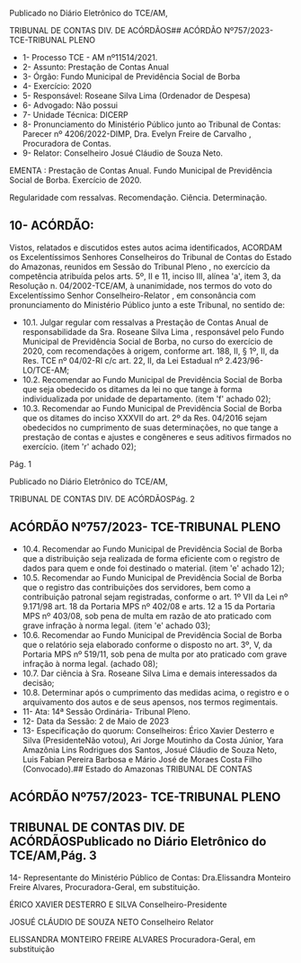 Publicado  no  Diário  Eletrônico do TCE/AM,

TRIBUNAL DE CONTAS DIV. DE ACÓRDÃOS## ACÓRDÃO Nº757/2023- TCE-TRIBUNAL PLENO

- 1- Processo TCE - AM nº11514/2021.
- 2- Assunto: Prestação de Contas Anual
- 3- Órgão: Fundo Municipal de Previdência Social de Borba
- 4- Exercício: 2020
- 5- Responsável: Roseane Silva Lima (Ordenador de Despesa)
- 6- Advogado: Não possui
- 7- Unidade Técnica: DICERP
- 8- Pronunciamento  do  Ministério  Público  junto  ao  Tribunal  de  Contas: Parecer  nº 4206/2022-DIMP, Dra. Evelyn Freire de Carvalho , Procuradora de Contas.
- 9- Relator: Conselheiro Josué Cláudio de Souza Neto.

EMENTA : Prestação de Contas Anual. Fundo Municipal de Previdência Social de Borba. Exercício de 2020.

Regularidade com ressalvas. Recomendação. Ciência. Determinação.

## 10-  ACÓRDÃO:

Vistos, relatados e discutidos estes autos acima identificados, ACORDAM os Excelentíssimos Senhores Conselheiros do Tribunal de Contas do Estado do Amazonas, reunidos em Sessão do Tribunal Pleno , no exercício da competência atribuída pelos arts. 5º, II e 11, inciso III, alínea 'a', item 3, da Resolução n. 04/2002-TCE/AM, à unanimidade, nos termos do voto do Excelentíssimo Senhor Conselheiro-Relator , em consonância com pronunciamento do Ministério Público junto a este Tribunal, no sentido de:

- 10.1. Julgar regular com  ressalvas a Prestação de Contas Anual de responsabilidade  da Sra. Roseane Silva Lima ,  responsável  pelo  Fundo Municipal de Previdência Social de Borba, no curso do exercício de 2020, com recomendações à origem, conforme art. 188, II, § 1º, II, da Res. TCE nº 04/02-RI c/c art. 22, II, da Lei Estadual nº 2.423/96-LO/TCE-AM;
- 10.2. Recomendar ao Fundo  Municipal  de  Previdência Social de Borba que  seja obedecido os ditames da lei no que tange à forma individualizada por unidade de departamento. (item 'f' achado 02);
- 10.3. Recomendar ao Fundo Municipal de Previdência Social de Borba que os ditames do inciso XXXVII do art. 2º da Res. 04/2016 sejam obedecidos no cumprimento de suas determinações, no que tange a prestação de contas e  ajustes  e  congêneres  e  seus  aditivos  firmados  no  exercício.  (item  'r' achado 02);

Pág. 1

Publicado  no  Diário  Eletrônico do TCE/AM,

TRIBUNAL DE CONTAS DIV. DE ACÓRDÃOSPág. 2

## ACÓRDÃO Nº757/2023- TCE-TRIBUNAL PLENO

- 10.4. Recomendar ao Fundo Municipal de Previdência Social de Borba que a distribuição seja realizada de forma eficiente com o registro de dados para quem e onde foi destinado o material. (item 'e' achado 12);
- 10.5. Recomendar ao Fundo Municipal de Previdência Social de Borba que o registro  das  contribuições  dos  servidores,  bem  como  a  contribuição patronal sejam registradas, conforme o art. 1º VII da Lei nº 9.171/98 art. 18 da Portaria MPS nº 402/08 e arts. 12 a 15 da Portaria MPS nº 403/08, sob pena de multa em razão de ato praticado com grave infração à norma legal. (item 'e' achado 03);
- 10.6. Recomendar ao Fundo Municipal de Previdência Social de Borba que o relatório  seja  elaborado  conforme  o  disposto  no  art.  3º,  V,  da  Portaria MPS nº 519/11, sob pena de multa por ato praticado com grave infração à norma legal. (achado 08);
- 10.7. Dar  ciência à  Sra. Roseane  Silva  Lima e  demais  interessados  da decisão;
- 10.8. Determinar após  o  cumprimento  das  medidas  acima,  o  registro e  o arquivamento dos autos e de seus apensos, nos termos regimentais.
- 11-  Ata: 14ª Sessão Ordinária- Tribunal Pleno.
- 12-  Data da Sessão: 2 de Maio de 2023
- 13-  Especificação do quorum: Conselheiros: Érico Xavier Desterro e Silva (PresidenteNão votou), Ari Jorge Moutinho da Costa Júnior, Yara Amazônia Lins Rodrigues dos Santos, Josué Cláudio de Souza Neto, Luis Fabian Pereira Barbosa e Mário José de Moraes Costa Filho (Convocado).## Estado do Amazonas TRIBUNAL DE CONTAS

## ACÓRDÃO Nº757/2023- TCE-TRIBUNAL PLENO

## TRIBUNAL DE CONTAS DIV. DE ACÓRDÃOSPublicado  no  Diário  Eletrônico do TCE/AM,Pág. 3

14-  Representante  do  Ministério  Público  de  Contas: Dra.Elissandra  Monteiro  Freire Alvares, Procuradora-Geral, em substituição.

ÉRICO XAVIER DESTERRO E SILVA Conselheiro-Presidente

JOSUÉ CLÁUDIO DE SOUZA NETO Conselheiro Relator

ELISSANDRA MONTEIRO FREIRE ALVARES Procuradora-Geral, em substituição